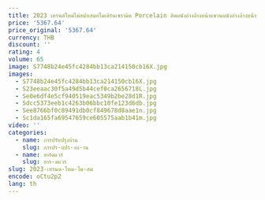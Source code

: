 ```yaml
---
title: 2023 เทรนด์ใหม่ไม่สม่ําเสมอโมเดิร์นเซรามิค Porcelain ติดผนังอ่างล้างหน้าแขวนผนังอ่างล้างหน้าขายร้อน
price: '5367.64'
price_original: '5367.64'
currency: THB
discount: ''
rating: 4
volume: 65
image: S7748b24e45fc4284bb13ca214150cb16X.jpg
images:
  - S7748b24e45fc4284bb13ca214150cb16X.jpg
  - S23eeaac30f5a49d5b44cef0ca2656718L.jpg
  - Se0e6df4e5cf940519eac5349b2be28d1R.jpg
  - Sdcc5373eeb1c4263b06bbc10fe123d6db.jpg
  - See8766bf0c89491db0cf849678d8aae1n.jpg
  - Sc1da165fa69547659ce605575aab1b41m.jpg
video: ''
categories:
  - name: การปรับปรุงบ้าน
    slug: การปร-บปร-งบ-าน
  - name: ฮาร์ดแวร์
    slug: ฮาร-ดแวร
slug: 2023-เทรนด-ใหม-ไม-สม
encode: oCtu2p2
lang: th
---
```

  